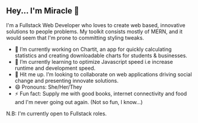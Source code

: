 ## Hey... I'm Miracle 👋

I'm a Fullstack Web Developer who loves to create web based, innovative solutions to people problems. 
My toolkit consists mostly of MERN, and it would seem that I'm prone to committing styling tweaks.

- 🔭 I’m currently working on Chartit, an app for quickly calculating statistics and creating downloadable charts for students & businesses.
- 🌱 I’m currently learning to optimize Javascript speed  i.e increase runtime and development speed.
- 👯 Hit me up. I’m looking to collaborate on web applications driving social change and presenting innovate solutions. 
- 😄 Pronouns: She/Her/They
- ⚡ Fun fact: Supply me with good books, internet connectivity and food and I'm never going out again. (Not so fun, I know...)

N.B: I'm currently open to Fullstack roles.

